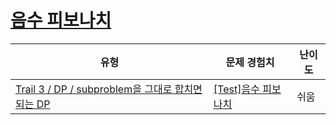 # [음수 피보나치](https://https://en.codetree.ai/trails/complete/curated-cards/test-dp-number-fibbo)

|유형|문제 경험치|난이도|
|---|---|---|
|[Trail 3 / DP / subproblem을 그대로 합치면 되는 DP](https://https://en.codetree.ai/trail-info/novice-high/)|[[Test]음수 피보나치](https://https://en.codetree.ai/trails/complete/curated-cards/test-dp-number-fibbo/)|쉬움|

